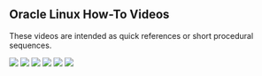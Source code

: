 ## Oracle Linux How-To Videos
These videos are intended as quick references or short procedural sequences.

[![](../common/images/filesr_tmp.png)](https://youtu.be/an__8pNrptY)
[![](../common/images/diagcoll_tmp.png)](https://youtu.be/iy8IXLlSxUw)
[![](../common/images/kdump_tmp.png)](https://youtu.be/7p8SRETTYxs)
[![](../common/images/reguln_tmp.png)](https://youtu.be/-fRXz3GKbng)
[![](../common/images/setupuseksplice_tmp.png)](https://youtu.be/gW2y3GI6SuU)
[![](../common/images/yumserver_tmp.png)](https://youtu.be/a4zg-S-bWZw)
